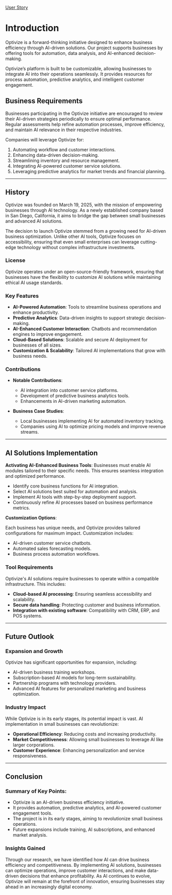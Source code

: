 [User Story](url)


# Introduction

Optivize is a forward-thinking initiative designed to enhance business efficiency through AI-driven solutions. Our project supports businesses by offering tools for automation, data analysis, and AI-enhanced decision-making.

Optivize’s platform is built to be customizable, allowing businesses to integrate AI into their operations seamlessly. It provides resources for process automation, predictive analytics, and intelligent customer engagement.

## Business Requirements

Businesses participating in the Optivize initiative are encouraged to review their AI-driven strategies periodically to ensure optimal performance. Regular assessments help refine automation processes, improve efficiency, and maintain AI relevance in their respective industries.

Companies will leverage Optivize for:

1. Automating workflow and customer interactions.
2. Enhancing data-driven decision-making.
3. Streamlining inventory and resource management.
4. Integrating AI-powered customer service solutions.
5. Leveraging predictive analytics for market trends and financial planning.

---

## History

Optivize was founded on March 19, 2025, with the mission of empowering businesses through AI technology. As a newly established company based in San Diego, California, it aims to bridge the gap between small businesses and advanced AI solutions.

The decision to launch Optivize stemmed from a growing need for AI-driven business optimization. Unlike other AI tools, Optivize focuses on accessibility, ensuring that even small enterprises can leverage cutting-edge technology without complex infrastructure investments.

### License

Optivize operates under an open-source-friendly framework, ensuring that businesses have the flexibility to customize AI solutions while maintaining ethical AI usage standards.

### Key Features

- **AI-Powered Automation**: Tools to streamline business operations and enhance productivity.
- **Predictive Analytics**: Data-driven insights to support strategic decision-making.
- **AI-Enhanced Customer Interaction**: Chatbots and recommendation engines to improve engagement.
- **Cloud-Based Solutions**: Scalable and secure AI deployment for businesses of all sizes.
- **Customization & Scalability**: Tailored AI implementations that grow with business needs.

### Contributions

- **Notable Contributions**:
  - AI integration into customer service platforms.
  - Development of predictive business analytics tools.
  - Enhancements in AI-driven marketing automation.

- **Business Case Studies**:
  - Local businesses implementing AI for automated inventory tracking.
  - Companies using AI to optimize pricing models and improve revenue streams.

---

## AI Solutions Implementation

**Activating AI-Enhanced Business Tools**: Businesses must enable AI modules tailored to their specific needs. This ensures seamless integration and optimized performance.

- Identify core business functions for AI integration.
- Select AI solutions best suited for automation and analysis.
- Implement AI tools with step-by-step deployment support.
- Continuously refine AI processes based on business performance metrics.

**Customization Options**:

Each business has unique needs, and Optivize provides tailored configurations for maximum impact. Customization includes:

- AI-driven customer service chatbots.
- Automated sales forecasting models.
- Business process automation workflows.

### Tool Requirements

Optivize's AI solutions require businesses to operate within a compatible infrastructure. This includes:

- **Cloud-based AI processing**: Ensuring seamless accessibility and scalability.
- **Secure data handling**: Protecting customer and business information.
- **Integration with existing software**: Compatibility with CRM, ERP, and POS systems.

---

## Future Outlook

### Expansion and Growth

Optivize has significant opportunities for expansion, including:

- AI-driven business training workshops.
- Subscription-based AI models for long-term sustainability.
- Partnership programs with technology providers.
- Advanced AI features for personalized marketing and business optimization.

### Industry Impact

While Optivize is in its early stages, its potential impact is vast. AI implementation in small businesses can revolutionize:

- **Operational Efficiency**: Reducing costs and increasing productivity.
- **Market Competitiveness**: Allowing small businesses to leverage AI like larger corporations.
- **Customer Experience**: Enhancing personalization and service responsiveness.

---

## Conclusion

### Summary of Key Points:
- Optivize is an AI-driven business efficiency initiative.
- It provides automation, predictive analytics, and AI-powered customer engagement tools.
- The project is in its early stages, aiming to revolutionize small business operations.
- Future expansions include training, AI subscriptions, and enhanced market analysis.

### Insights Gained

Through our research, we have identified how AI can drive business efficiency and competitiveness. By implementing AI solutions, businesses can optimize operations, improve customer interactions, and make data-driven decisions that enhance profitability. As AI continues to evolve, Optivize will remain at the forefront of innovation, ensuring businesses stay ahead in an increasingly digital economy.

